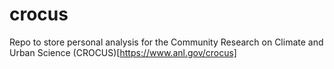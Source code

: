 # crocus
Repo to store personal analysis for the Community Research on Climate and Urban Science (CROCUS)[https://www.anl.gov/crocus]
